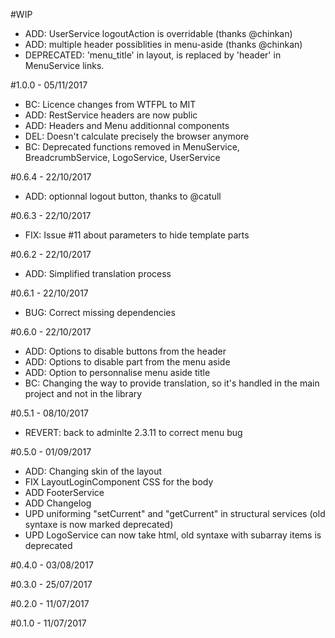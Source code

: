 #WIP 
- ADD: UserService logoutAction is overridable (thanks @chinkan)
- ADD: multiple header possiblities in menu-aside (thanks @chinkan)
- DEPRECATED: 'menu_title' in layout, is replaced by 'header' in MenuService links.

#1.0.0 - 05/11/2017
- BC: Licence changes from WTFPL to MIT
- ADD: RestService headers are now public
- ADD: Headers and Menu additionnal components
- DEL: Doesn't calculate precisely the browser anymore
- BC: Deprecated functions removed in MenuService, BreadcrumbService, LogoService, UserService

#0.6.4 - 22/10/2017
- ADD: optionnal logout button, thanks to @catull

#0.6.3 - 22/10/2017
- FIX: Issue #11 about parameters to hide template parts

#0.6.2 - 22/10/2017
- ADD: Simplified translation process

#0.6.1 - 22/10/2017
- BUG: Correct missing dependencies

#0.6.0 - 22/10/2017
- ADD: Options to disable buttons from the header
- ADD: Options to disable part from the menu aside
- ADD: Option to personnalise menu aside title
- BC: Changing the way to provide translation, so it's handled in the main project and not in the library

#0.5.1 - 08/10/2017
- REVERT: back to adminlte 2.3.11 to correct menu bug

#0.5.0 - 01/09/2017
- ADD: Changing skin of the layout
- FIX LayoutLoginComponent CSS for the body
- ADD FooterService
- ADD Changelog
- UPD uniforming "setCurrent" and "getCurrent" in structural services (old syntaxe is now marked deprecated)
- UPD LogoService can now take html, old syntaxe with subarray items is deprecated

#0.4.0 - 03/08/2017

#0.3.0 - 25/07/2017

#0.2.0 - 11/07/2017

#0.1.0 - 11/07/2017
